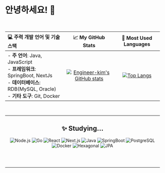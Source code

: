 # 안녕하세요! 👋

<br>

| 💻 주력 개발 언어 및 기술 스택 | 📈 My GitHub Stats | 🎨 Most Used Languages |
| :--- | :---: | :---: |
| - **주 언어**: Java, JavaScript<br>- **프레임워크**: SpringBoot, NextJs <br>- **데이터베이스**: RDB(MySQL, Oracle)<br>- **기타 도구**: Git, Docker | [![Engineer-kim's GitHub stats](https://github-readme-stats.vercel.app/api?username=Engineer-kim&show_icons=true&theme=default&count_private=true)](https://github.com/anuraghazra/github-readme-stats) | [![Top Langs](https://github-readme-stats.vercel.app/api/top-langs/?username=Engineer-kim&layout=compact&exclude_repo=Profile_MD)](https://github.com/anuraghazra/github-readme-stats) |

<br>

---

<div align="center">
  
## ✨ Studying...
![Node.js](https://img.shields.io/badge/Node.js-339933?style=flat-square&logo=node.js&logoColor=white)
![Go](https://img.shields.io/badge/Go-00ADD8?style=flat-square&logo=go&logoColor=white)
![React](https://img.shields.io/badge/React-61DAFB?style=flat-square&logo=react&logoColor=black)
![Next.js](https://img.shields.io/badge/Next.js-000000?style=flat-square&logo=next.js&logoColor=white)
![Java](https://img.shields.io/badge/Java-007396?style=flat-square&logo=java&logoColor=white)
![SpringBoot](https://img.shields.io/badge/SpringBoot-6DB33F?style=flat-square&logo=springboot&logoColor=white)
![PostgreSQL](https://img.shields.io/badge/PostgreSQL-4169E1?style=flat-square&logo=postgresql&logoColor=white)
![Docker](https://img.shields.io/badge/Docker-2496ED?style=flat-square&logo=docker&logoColor=white)
![Hexagonal](https://img.shields.io/badge/Hexagonal-E02C2C?style=flat-square)
![JPA](https://img.shields.io/badge/JPA-47B24C?style=flat-square)

</div>

<br>
<br>

---
